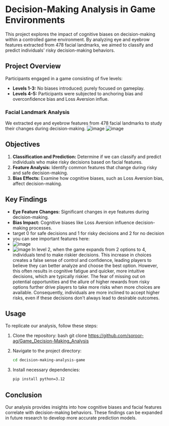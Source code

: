 # Decision-Making Analysis in Game Environments

This project explores the impact of cognitive biases on decision-making within a controlled game environment. By analyzing eye and eyebrow features extracted from 478 facial landmarks, we aimed to classify and predict individuals' risky decision-making behaviors.

## Project Overview

Participants engaged in a game consisting of five levels:
- **Levels 1-3:** No biases introduced; purely focused on gameplay.
- **Levels 4-5:** Participants were subjected to anchoring bias and overconfidence bias and Loss Aversion influe.

### Facial Landmark Analysis
We extracted eye and eyebrow features from 478 facial landmarks to study their changes during decision-making.
![image](https://github.com/user-attachments/assets/71ac46c2-5f92-491c-b452-29266f935b1d)
![image](https://github.com/user-attachments/assets/b1d0fc76-23fe-4035-bead-cbf2a6fd5b74)



## Objectives

1. **Classification and Prediction:** Determine if we can classify and predict individuals who make risky decisions based on facial features.
2. **Feature Analysis:** Identify common features that change during risky and safe decision-making.
3. **Bias Effects:** Examine how cognitive biases, such as Loss Aversion bias, affect decision-making.


## Key Findings

- **Eye Feature Changes:** Significant changes in eye features during decision-making.
- **Bias Impact:** Cognitive biases like Loss Aversion influence decision-making processes.
- target 0 for safe decisions and 1 for risky decisions and 2 for no decision
- you can see important features here:
- ![image](https://github.com/user-attachments/assets/3574cb8f-e7cf-463d-ab5f-5e2ea754c1ed)
- ![image](https://github.com/user-attachments/assets/d993ce87-b6f8-4f44-9ca7-546a646501d9)
In level 2, when the game expands from 2 options to 4, individuals tend to make riskier decisions. This increase in choices creates a false sense of control and confidence, leading players to believe they can better analyze and choose the best option. However, this often results in cognitive fatigue and quicker, more intuitive decisions, which are typically riskier. The fear of missing out on potential opportunities and the allure of higher rewards from risky options further drive players to take more risks when more choices are available. Consequently, individuals are more inclined to accept higher risks, even if these decisions don't always lead to desirable outcomes.



## Usage

To replicate our analysis, follow these steps:

1. Clone the repository:
    bash
    git clone https://github.com/soroor-ag/Game_Decision-Making_Analysis
    
2. Navigate to the project directory:
    ```bash
    cd decision-making-analysis-game
    
3. Install necessary dependencies:
    ```bash
    pip install python=3.12
    ```


## Conclusion

Our analysis provides insights into how cognitive biases and facial features correlate with decision-making behaviors. These findings can be expanded in future research to develop more accurate prediction models.
